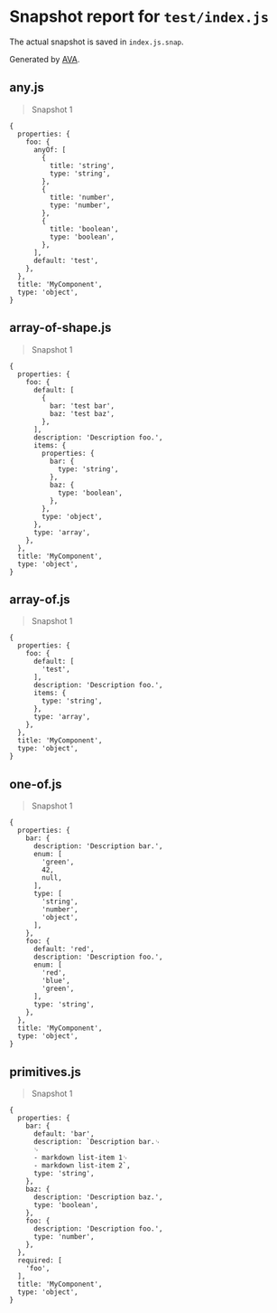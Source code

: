 # Snapshot report for `test/index.js`

The actual snapshot is saved in `index.js.snap`.

Generated by [AVA](https://ava.li).

## any.js

> Snapshot 1

    {
      properties: {
        foo: {
          anyOf: [
            {
              title: 'string',
              type: 'string',
            },
            {
              title: 'number',
              type: 'number',
            },
            {
              title: 'boolean',
              type: 'boolean',
            },
          ],
          default: 'test',
        },
      },
      title: 'MyComponent',
      type: 'object',
    }

## array-of-shape.js

> Snapshot 1

    {
      properties: {
        foo: {
          default: [
            {
              bar: 'test bar',
              baz: 'test baz',
            },
          ],
          description: 'Description foo.',
          items: {
            properties: {
              bar: {
                type: 'string',
              },
              baz: {
                type: 'boolean',
              },
            },
            type: 'object',
          },
          type: 'array',
        },
      },
      title: 'MyComponent',
      type: 'object',
    }

## array-of.js

> Snapshot 1

    {
      properties: {
        foo: {
          default: [
            'test',
          ],
          description: 'Description foo.',
          items: {
            type: 'string',
          },
          type: 'array',
        },
      },
      title: 'MyComponent',
      type: 'object',
    }

## one-of.js

> Snapshot 1

    {
      properties: {
        bar: {
          description: 'Description bar.',
          enum: [
            'green',
            42,
            null,
          ],
          type: [
            'string',
            'number',
            'object',
          ],
        },
        foo: {
          default: 'red',
          description: 'Description foo.',
          enum: [
            'red',
            'blue',
            'green',
          ],
          type: 'string',
        },
      },
      title: 'MyComponent',
      type: 'object',
    }

## primitives.js

> Snapshot 1

    {
      properties: {
        bar: {
          default: 'bar',
          description: `Description bar.␊
          ␊
          - markdown list-item 1␊
          - markdown list-item 2`,
          type: 'string',
        },
        baz: {
          description: 'Description baz.',
          type: 'boolean',
        },
        foo: {
          description: 'Description foo.',
          type: 'number',
        },
      },
      required: [
        'foo',
      ],
      title: 'MyComponent',
      type: 'object',
    }
